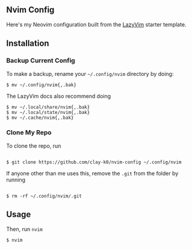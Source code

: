 ## Nvim Config

Here's my Neovim configuration built from the [LazyVim](https://www.lazyvim.org/) starter template.

## Installation

### Backup Current Config

To make a backup, rename your `~/.config/nvim` directory by doing:

```shell
$ mv ~/.config/nvim{,.bak}
```

The LazyVim docs also recommend doing

```shell
$ mv ~/.local/share/nvim{,.bak}
$ mv ~/.local/state/nvim{,.bak}
$ mv ~/.cache/nvim{,.bak}
```

### Clone My Repo

To clone the repo, run

```shell

$ git clone https://github.com/clay-k0/nvim-config ~/.config/nvim

```

If anyone other than me uses this, remove the `.git` from the folder by running

```shell

$ rm -rf ~/.config/nvim/.git
```

## Usage

Then, run `nvim`

```shell
$ nvim
```
